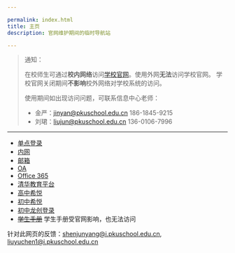 ```yaml
---

permalink: index.html
title: 主页
description: 官网维护期间的临时导航站

---
```


> 通知：
>
> 在校师生可通过**校内网络**访问[学校官网](http://www.pkuschool.edu.cn/)。使用外网**无法**访问学校官网。
> 学校官网关闭期间**不影响**校外网络对学校系统的访问。
>
> 使用期间如出现访问问题，可联系信息中心老师：
>
> - 金严：<jinyan@pkuschool.edu.cn> 186-1845-9215
> - 刘珺：<liujun@pkuschool.edu.cn> 136-0106-7996

---

- [单点登录](http://bdfz-cas.pkuschool.edu.cn/)
- [内网](http://portal.pkuschool.edu.cn/)
- [邮箱](http://mail.pkuschool.edu.cn)
- [OA](http://oa.pkuschool.edu.cn/)
- [Office 365](https://portal.office.com)
- [清华教育平台](http://course.pkuschool.edu.cn/)
- [高中希悦](http://bdfz.seiue.com)
- [初中希悦](https://passport.seiue.com/login?school_id=62&chosen=1&force=1)
- [初中龙创登录](http://cms.pkuschool.edu.cn/cz/)
- ~~[学生手册](http://pkuschool.edu.cn/shouce/)~~ 学生手册受官网影响，也无法访问

		
针对此网页的反馈：<shenjunyang@i.pkuschool.edu.cn>, <liuyuchen1@i.pkuschool.edu.cn>
